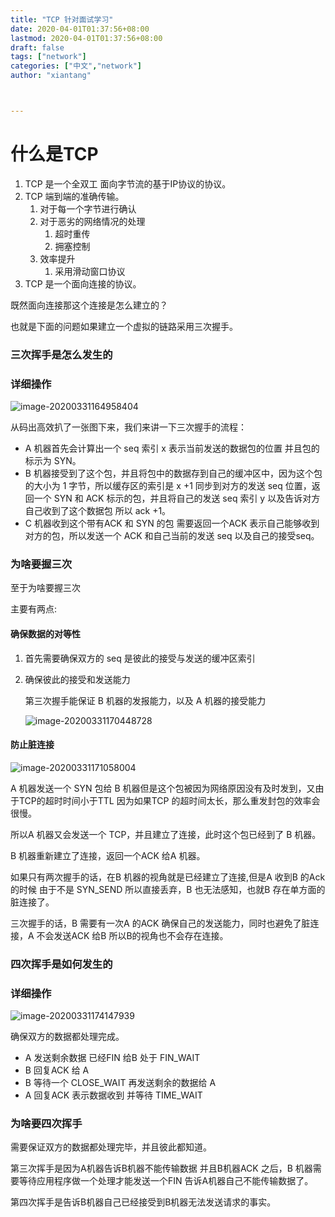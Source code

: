 ```yaml
---
title: "TCP 针对面试学习"
date: 2020-04-01T01:37:56+08:00
lastmod: 2020-04-01T01:37:56+08:00
draft: false
tags: ["network"]
categories: ["中文","network"]
author: "xiantang"



---
```






# 什么是TCP

1. TCP 是一个全双工 面向字节流的基于IP协议的协议。
2. TCP 端到端的准确传输。
   1. 对于每一个字节进行确认
   2. 对于恶劣的网络情况的处理
      1. 超时重传
      2. 拥塞控制
   3. 效率提升
      1. 采用滑动窗口协议
3. TCP 是一个面向连接的协议。

既然面向连接那这个连接是怎么建立的？

也就是下面的问题如果建立一个虚拟的链路采用三次握手。

### 三次挥手是怎么发生的

### 详细操作

![image-20200331164958404](https://tva1.sinaimg.cn/large/00831rSTly1gde7c4z6xrj30wn0u0tal.jpg)

从码出高效扒了一张图下来，我们来讲一下三次握手的流程：

* A 机器首先会计算出一个 seq 索引 x 表示当前发送的数据包的位置 并且包的标示为 SYN。
* B 机器接受到了这个包，并且将包中的数据存到自己的缓冲区中，因为这个包的大小为 1 字节，所以缓存区的索引是 x +1 同步到对方的发送 seq 位置，返回一个 SYN 和 ACK 标示的包，并且将自己的发送 seq 索引 y 以及告诉对方自己收到了这个数据包 所以 ack +1。
* C 机器收到这个带有ACK 和 SYN 的包 需要返回一个ACK 表示自己能够收到对方的包，所以发送一个 ACK 和自己当前的发送 seq 以及自己的接受seq。

### 为啥要握三次

至于为啥要握三次

主要有两点:

#### 确保数据的对等性

1. 首先需要确保双方的 seq 是彼此的接受与发送的缓冲区索引

2. 确保彼此的接受和发送能力

   第三次握手能保证 B 机器的发报能力，以及 A 机器的接受能力

   ![image-20200331170448728](https://tva1.sinaimg.cn/large/00831rSTly1gde7c5z93tj316y0d6ju3.jpg)

#### 防止脏连接

![image-20200331171058004](https://tva1.sinaimg.cn/large/00831rSTly1gde7c5ma90j30u00yidiz.jpg)

A 机器发送一个 SYN 包给 B 机器但是这个包被因为网络原因没有及时发到，又由于TCP的超时时间小于TTL 因为如果TCP 的超时间太长，那么重发封包的效率会很慢。

所以A 机器又会发送一个 TCP，并且建立了连接，此时这个包已经到了 B 机器。

B 机器重新建立了连接，返回一个ACK 给A 机器。

如果只有两次握手的话，在B 机器的视角就是已经建立了连接,但是A 收到B 的Ack的时候 由于不是 SYN_SEND 所以直接丢弃，B 也无法感知，也就B 存在单方面的脏连接了。

三次握手的话，B 需要有一次A 的ACK 确保自己的发送能力，同时也避免了脏连接，A 不会发送ACK 给B 所以B的视角也不会存在连接。



### 四次挥手是如何发生的

### 详细操作

![image-20200331174147939](https://tva1.sinaimg.cn/large/00831rSTly1gde7c6fwquj30v90u0di1.jpg)

确保双方的数据都处理完成。

* A 发送剩余数据 已经FIN 给B 处于 FIN_WAIT 
* B 回复ACK 给 A
* B 等待一个 CLOSE_WAIT 再发送剩余的数据给 A
* A 回复ACK 表示数据收到 并等待 TIME_WAIT



### 为啥要四次挥手

需要保证双方的数据都处理完毕，并且彼此都知道。

第三次挥手是因为A机器告诉B机器不能传输数据 并且B机器ACK 之后，B 机器需要等待应用程序做一个处理才能发送一个FIN 告诉A机器自己不能传输数据了。

第四次挥手是告诉B机器自己已经接受到B机器无法发送请求的事实。